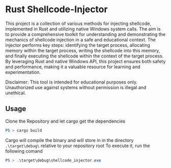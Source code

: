 # Rust Shellcode-Injector

This project is a collection of various methods for injecting shellcode, implemented in Rust and utilizing native Windows system calls. The aim is to provide a comprehensive toolkit for understanding and demonstrating the mechanics of shellcode injection in a safe and educational context. The injector performs key steps: identifying the target process, allocating memory within the target process, writing the shellcode into this memory, and finally executing the shellcode within the context of the target process. By leveraging Rust and native Windows API, this project ensures both safety and performance, making it a valuable resource for learning and experimentation.

Disclaimer: This tool is intended for educational purposes only. Unauthorized use against systems without permission is illegal and unethical.

## Usage

Clone the Repository and let cargo get the dependencies
```Powershell
PS > cargo build
```

Cargo will compile the binary and will store in in the directory `.\target\debug\` relative to your repository root 
To execute it, run the following comand
```Powershell
PS > .\target\debug\shellcode_injector.exe
```
